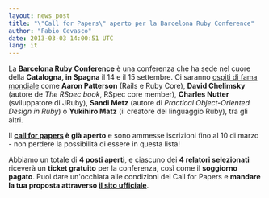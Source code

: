 ```yaml
---
layout: news_post
title: "\"Call for Papers\" aperto per la Barcelona Ruby Conference"
author: "Fabio Cevasco"
date: 2013-03-03 14:00:51 UTC
lang: it
---
```


La **[Barcelona Ruby Conference][1]** è una conferenza che ha sede nel
cuore della **Catalogna, in Spagna** il 14 e il 15 settembre. Ci saranno
[ospiti di fama mondiale][2] come **Aaron Patterson** (Rails e Ruby
Core), **David Chelimsky** (autore de *The RSpec book*, RSpec core
member), **Charles Nutter** (sviluppatore di JRuby), **Sandi Metz**
(autore di *Practical Object-Oriented Design in Ruby*) o **Yukihiro
Matz** (il creatore del linguaggio Ruby), tra gli altri.

Il **[call for papers][3] è già aperto** e sono ammesse iscrizioni fino
al 10 di marzo - non perdere la possibilità di essere in questa lista!

Abbiamo un totale di **4 posti aperti**, e ciascuno dei **4 relatori
selezionati** riceverà un **ticket gratuito** per la conferenza, così
come il **soggiorno pagato**. Puoi dare un\'occhiata alle condizioni del
Call for Papers e **mandare la tua proposta attraverso [il sito
ufficiale][3]**.



[1]: http://baruco.org
[2]: http://baruco.org/speakers
[3]: http://baruco.org/call_for_papers
